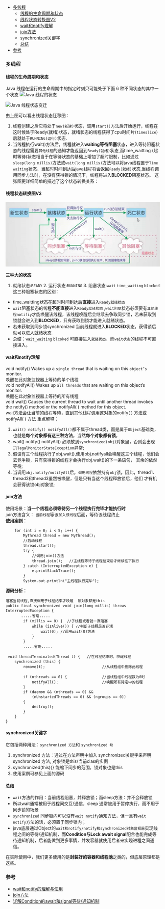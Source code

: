 - [多线程](#多线程)  
  - [线程的生命周期和状态](#线程的生命周期和状态)
  - [线程状态转换图V2](#线程状态转换图V2)
  - [wait和notify理解](#wait和notify理解)
  - [join方法](#join方法)
  - [synchronized关键字](#synchronized关键字)
  - [总结](#总结)
- [参考](#参考)
  

### 多线程
#### 线程的生命周期和状态

Java 线程在运行的生命周期中的指定时刻只可能处于下面 6 种不同状态的其中一个状态
![Java 线程的状态 ](https://my-blog-to-use.oss-cn-beijing.aliyuncs.com/19-1-29/Java%E7%BA%BF%E7%A8%8B%E7%9A%84%E7%8A%B6%E6%80%81.png)

![Java 线程状态变迁 ](https://my-blog-to-use.oss-cn-beijing.aliyuncs.com/19-1-29/Java+%E7%BA%BF%E7%A8%8B%E7%8A%B6%E6%80%81%E5%8F%98%E8%BF%81.png)  

由上图可以看出线程状态迁移图：
1. 线程创建之后它将处于`new(新建)`状态，调用`start()`方法后开始运行，线程在这时候处于Ready(就绪)状态，就绪状态的线程获得了cpu时间片(`timeslice`)后就处于`RUNNING(运行)`状态.      
2. 当线程执行wait()方法后，线程就进入**waiting等待阻塞**状态，进入等待阻塞状态的线程需要`其他线程`的通知才能返回到`Ready(就绪)`状态,而time_waitting
(超时等待)状态相当于在等待状态的基础上增加了超时限制，比如通过`sleep(long millis)`方法或`wait(long millis)`方法可以将java线程置于`Time waiting`状态，当超时时间到达后java线程将会返回`Ready(就绪)`状态,当线程调用同步方法时，在没有获得锁的情况下，线程将进入**BLOCKED**阻塞状态。 
这张图更详细简单的描述了这个状态转换关系：

#### 线程状态转换图V2
![Java 线程状态简要图 ](https://github.com/slientup/WorkGuide/blob/master/thread_status.png)

**三种大的状态**  
1. 就绪状态:`READY` 2. 运行状态:`RUNNING` 3. 阻塞状态:`wait` `time_waiting` `blocked`
这三种阻塞状态的区别： 
- time_waitting状态在超时时间到达后**直接**进入`Ready就绪状态`    
- `wait`阻塞状态的线程**不能直接**进入`Ready就绪状态` ,`wait阻塞`状态必须要有`其他线程notifiy`才能唤醒该线程，该线程唤醒后会继续去争取同步锁，若未获取到锁就会进入到**BLOCKED**，只有获取到锁才能进入就绪状态。  
- 若未获取到同步锁synchronized 当前线程就进入**BLOCKED**状态，获得锁后就可以进入就绪状态.  
- 总结：`wait_waiting` `blcoked` 可直接进入`就绪状态`，而`wait状态`的线程不可直接进入。

#### wait和notify理解  
void notify()  Wakes up a `single thread` that is waiting on this `object’s` monitor.   
唤醒在此对象监视器上等待的单个线程  
void notifyAll() Wakes up `all threads` that are waiting on this object’s monitor.  
唤醒在此对象监视器上等待的所有线程  
void wait() Causes the current thread to wait until another thread invokes the notify() method or the notifyAll( ) method for this object.  
wait方法会让当前的线程等待，直到其他线程调用这对象的notify( ) 方法或 notifyAll( ) 方法 
重点解释：
1. `wait() notify() notifyAll()`都不属于thread类，而是属于`Object`基础类，也就是**每个对象都有这三种方法**，当然**每个对象都有锁**。  
2. wait() notify() notifyAll() 必须放到`synchronized(obj)`对象里，否则会出现`IllegalMonitorStateException`异常;  
3. 假设有三个线程执行了obj.wait(),使用obj.notifyall会唤醒这三个线程，他们会去竞争锁，只有获得锁的线程才会执行obj.wait()的下一条语句，
其余的依然等待;  
4. 当调用`obj.notify/notifyAll`后，`调用线程`依然持有`obj`锁，因此，thread1、thread2和thread3虽然被唤醒，但是只有当这个线程释放锁后，他们
才有机会获得该锁obj对象锁;  

#### join方法  
使用场景：**当一个线程必须等待另一个线程执行完毕才能执行时**  
join方法含义： `当前线程`等该`加入该线程`后面，等待该线程终止  
**使用案例**：

        for (int i = 0; i < 5; i++) {
            MyThread thread = new MyThread();
            //启动线程
            thread.start();
            try {
                //调用join()方法
                thread.join();   //主线程等待子线程结束后才继续往下执行
            } catch (InterruptedException e) {
                e.printStackTrace();
            }
            System.out.println("主线程执行完毕");
**源码分析**：

    阻塞当前线程,直接调用子线程结束才唤醒  锁对象都是this
    public final synchronized void join(long millis) throws InterruptedException {
           .....省略.....
            if (millis == 0) {  //子线程或者就一直阻塞
                while (isAlive()) { //判断子线程是否存活
                    wait(0); //调用wait(0)方法
                }
            } 
            .....省略.....
            
     void threadTerminated(Thread t) {   //在线程结束时，唤醒线程
        synchronized (this) {
            remove(t);                          //从线程组中删除此线程

            if (nthreads == 0) {                //当线程组中线程数为0时
                notifyAll();                    //唤醒所有待定中的线程
            }
            if (daemon && (nthreads == 0) &&
                (nUnstartedThreads == 0) && (ngroups == 0))
            {
                destroy();
            }
        }
    }

#### synchronized关键字
它包括两种用法：`synchronized 方法`和 `synchronized 块`
1. synchronized 方法：通过在方法声明中加入 synchronized关键字来声明 synchronized 方法, 对象锁是this/当前clas的实例
2. synchronized(this){} 能缩下同步的范围，锁对象也是this
3. 使用案例可参见上面的源码

#### 总结
- `wait`方法的作用：当前线程阻塞，并释放锁；而sleep方法：并不会释放锁       
- 所以wait通常被用于线程间交互/通信，sleep 通常被用于暂停执行，而不用于同步锁的场景    
- `synchronized` 同步锁内可以没有`wait notify`通知方法，但一旦有`wait notify`方法的话，必须置于同步锁内；  
- java底层通过Object的`wait和notify/notify和synchronized对象监视器`实现线程之间的等待/通知机制，而**Condition与Lock await signal**配合也能完成等待通知机制，后者能做到更多事情，并发容器就使用后者来实现进程之间通信。  

在实际使用中，我们更多使用的是**封装好的容器和线程池**之类的，但底层原理都是这些。
      
### 参考
- [wait和notify的理解与使用](https://blog.csdn.net/coding_1994/article/details/80634792)
- [join方法](https://juejin.im/post/5b3054c66fb9a00e4d53ef75)
- [详解Condition的await和signal等待/通知机制](https://www.jianshu.com/p/28387056eeb4)






